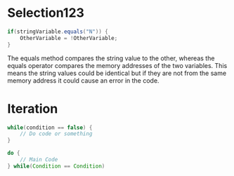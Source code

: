 
# **Selection123**

```java
if(stringVariable.equals("N")) {
	OtherVariable = !OtherVariable;
}
```

The equals method compares the string value to the other, whereas the equals operator compares the memory addresses of the two variables. This means the string values could be identical but if they are not from the same memory address it could cause an error in the code.

# **Iteration**

```java
while(condition == false) {
	// Do code or something
}
```

```java
do {
	// Main Code
} while(Condition == Condition)
```


